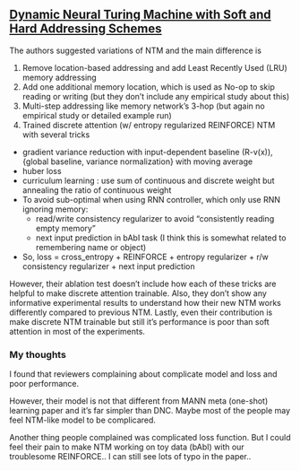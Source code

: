 ## [Dynamic Neural Turing Machine with Soft and Hard Addressing Schemes](http://arxiv.org/abs/1607.00036)

The authors suggested variations of NTM and the main difference is

1. Remove location-based addressing and add Least Recently Used (LRU) memory addressing
2. Add one additional memory location, which is used as No-op to skip reading or writing (but they don’t include any empirical study about this)
3. Multi-step addressing like memory network’s 3-hop (but again no empirical study or detailed example run)
4. Trained discrete attention (w/ entropy regularized REINFORCE) NTM with several tricks
  - gradient variance reduction with input-dependent baseline (R-v(x)), {global baseline, variance normalization} with moving average
  - huber loss
  - curriculum learning : use sum of continuous and discrete weight but annealing the ratio of continuous weight
  - To avoid sub-optimal when using RNN controller, which only use RNN ignoring memory:
    - read/write consistency regularizer to avoid “consistently reading empty memory”
    - next input prediction in bAbI task (I think this is somewhat related to remembering name or object)
  - So, loss = cross_entropy + REINFORCE + entropy regularizer + r/w consistency regularizer + next input prediction

However, their ablation test doesn’t include how each of these tricks are helpful to make discrete attention trainable. Also, they don’t show any informative experimental results to understand how their new NTM works differently compared to previous NTM. Lastly, even their contribution is make discrete NTM trainable but still it’s performance is poor than soft attention in most of the experiments.


### My thoughts

I found that reviewers complaining about complicate model and loss and poor performance.

However, their model is not that different from MANN meta (one-shot) learning paper and it’s far simpler than DNC. Maybe most of the people may feel NTM-like model to be complicared.

Another thing people complained was complicated loss function. But I could feel their pain to make NTM working on toy data (bAbI) with our troublesome REINFORCE.. I can still see lots of typo in the paper..

